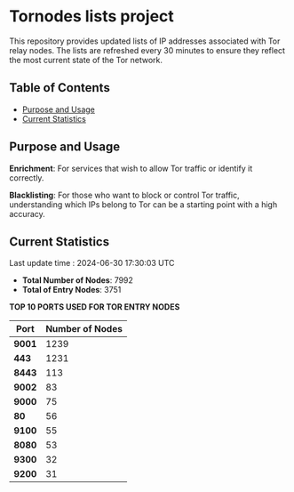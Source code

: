 # Tornodes lists project

This repository provides updated lists of IP addresses associated with Tor relay nodes. The lists are refreshed every 30 minutes to ensure they reflect the most current state of the Tor network.

## Table of Contents

- [Purpose and Usage](#purpose-and-usage)
- [Current Statistics](#current-statistics)


## Purpose and Usage

**Enrichment**: For services that wish to allow Tor traffic or identify it correctly.

**Blacklisting**: For those who want to block or control Tor traffic, understanding which IPs belong to Tor can be a starting point with a high accuracy.

## Current Statistics

Last update time : 2024-06-30 17:30:03 UTC

- **Total Number of Nodes**: 7992
- **Total of Entry Nodes**: 3751

**TOP 10 PORTS USED FOR TOR ENTRY NODES**

| **Port** | **Number of Nodes** |
|------|-----------------|
| **9001**   | 1239  |
| **443**   | 1231  |
| **8443**   | 113  |
| **9002**   | 83  |
| **9000**   | 75  |
| **80**   | 56  |
| **9100**   | 55  |
| **8080**   | 53  |
| **9300**   | 32  |
| **9200**   | 31  |

